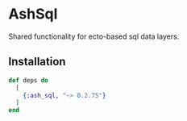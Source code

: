 # AshSql

Shared functionality for ecto-based sql data layers.

## Installation

```elixir
def deps do
  [
    {:ash_sql, "~> 0.2.75"}
  ]
end
```

